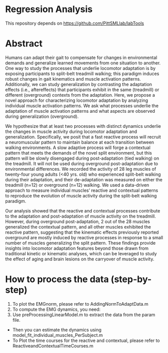 # Regression Analysis
This repository depends on https://github.com/PittSMLlab/labTools

# Abstract 

Humans can adapt their gait to compensate for changes in environmental demands and generalize learned movements from one situation to another.  One way to study the processes  that underlie locomotor adaptation is by exposing participants to split-belt treadmill walking; this paradigm induces robust changes in gait kinematics and muscle activation patterns. Additionally, we can study generalization by contrasting the adaptation effects (i.e., aftereffects) that participants exhibit in the same (treadmill) or different (overground) contexts from the adaptation. Here, we propose a novel approach for characterizing locomotor adaptation by analyzing individual muscle activation patterns. We ask what processes underlie the adaptation of muscle activation patterns and what aspects are observed during generalization (overground). 

We hypothesize that at least two processes with distinct dynamics underlie the changes in muscle activity during locomotor adaptation and generalization. Specifically, we posit that a fast reactive process will recruit a neuromuscular pattern to maintain balance at each transition between walking environments. A slow adaptive process will forge a contextual pattern that meets the demands of the novel split environment, but this pattern will be slowly disengaged during post-adaptation (tied walking) on the treadmill. It will not be used during overground post-adaptation due to environmental differences.  We recorded the activity of 28 leg muscles of twenty-four young adults (<40 yrs. old) who experienced split-belt walking during their adaptation, and their de-adaptation was measured on either the treadmill (n=12) or overground (n=12) walking. We used a data-driven approach to measure individual muscles’ reactive and contextual patterns to reproduce the evolution of muscle activity during the split-belt walking paradigm.

Our analysis showed that the reactive and contextual processes contribute to the adaptation and post-adaptation of muscle activity on the treadmill. However, during overground post-adaptation, 2 out of the 28 muscles generalized the contextual pattern, and all other muscles exhibited the reactive pattern, suggesting that the kinematic effects previously reported overground are mostly induced by reactive processes in response to a small number of muscles generalizing the split pattern. These findings provide insights into locomotor adaptation features beyond those drawn from traditional kinetic or kinematic analyses, which can be leveraged to study the effect of aging and brain lesions on the carryover of muscle activity.


# **How to process the data (step-by-step)**
1. To plot the EMGnorm, please refer to AddingNormToAdaptData.m
2. To compute the EMG dynamics, you need:
3. Use preProcessingLinearModel.m to extract the data from the param file.
* Then you can estimate the dynamics using model_fit_individual_muscles_PerSubject.m
* To Plot the time courses for the reactive and contextual, please refer to ReactiveandContextualTimeCourses.m 
